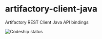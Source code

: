 artifactory-client-java
=======================

Artifactory REST Client Java API bindings


![Codeship status](https://www.codeship.io/projects/c516fe40-d115-0130-7f00-3663a95d3c82/status)
